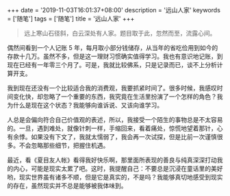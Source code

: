 +++
date = '2019-11-03T16:01:37+08:00'
description = '远山人家'
keywords = ['随笔']
tags = ['随笔']
title = '远山人家'
+++

> 远上寒山石径斜，白云深处有人家。题目取于此，忽然而至，流露心间。

偶然间看到一个人记账 5 年，每月取小部分钱储存，从当年的省吃俭用到如今的存款十几万。虽然不多，但是这一理财习惯确实值得学习。我也有意识地记账，到现在已经有一年零三个月了。可是，我就比较佛系，只是记录而已，谈不上分析计算开支。

我到现在还没有一个比较适合我的消费观，我要抓紧时间了。很多时候，我感叹时间变化快，却忽略了一个重要的东西，我究竟在生活里扮演了一个怎样的角色？我为什么是现在这个状态？我能够向谁诉说、又该向谁学习。

人总是会偏向符合自己价值观的表述，所以，我接受一个陌生的事物总是不太容易的。一旦，遇到难处，就像针刺一样，手缩回来，看着痛处，惊慌地望着那针，心有余悸。如果没有下文了，我就太懦弱了，我会再一次试探，但是比前一次谨慎很多。不会忽略那些细节，把握住机遇。

最近，看《夏目友人帐》看得我好快乐啊，那里面所表现的善良与纯真深深打动我的内心，可能是现实太累了吧。这时，我提醒自己：不要总是沉浸在童话里的美好哟，现实世界虽有诸多不顺，但是它是真实的，不是吗？我能够真切地感受到现实的存在，虽然现实并不总是能够被我体味到。
